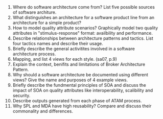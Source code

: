 1. Where do software architecture come from? List five possible sources of software architure.
2. What distinguishes an architecture for a software product line from an architecture for a simple product?
3. How to model quality attribute scenarios? Graphically model two quality attributes in "stimulus-response" format: availbility and performance.
4. Describe relationships between architecture patterns and tactics. List four tactics names and describe their usage.
5. Briefly describe the general activitites involved in a software architecture process.
6. Mapping, and list 4 views for each style. (sa07, p.9)
7. Explain the context, benifits and limitations of Broker Architecture Pattern.
8. Why should a software architecture be documented using different views? Give the name and purposes of 4 example views.
9. Briefly describe the fundmental principles of SOA and discuss the impact of SOA on quality attributes like interoperability, scalibility and security.
10. Describe outputs generated from each phase of ATAM process.
11. Why SPL and MDA have high reusability? Compare and discuss their commonality and differences.
